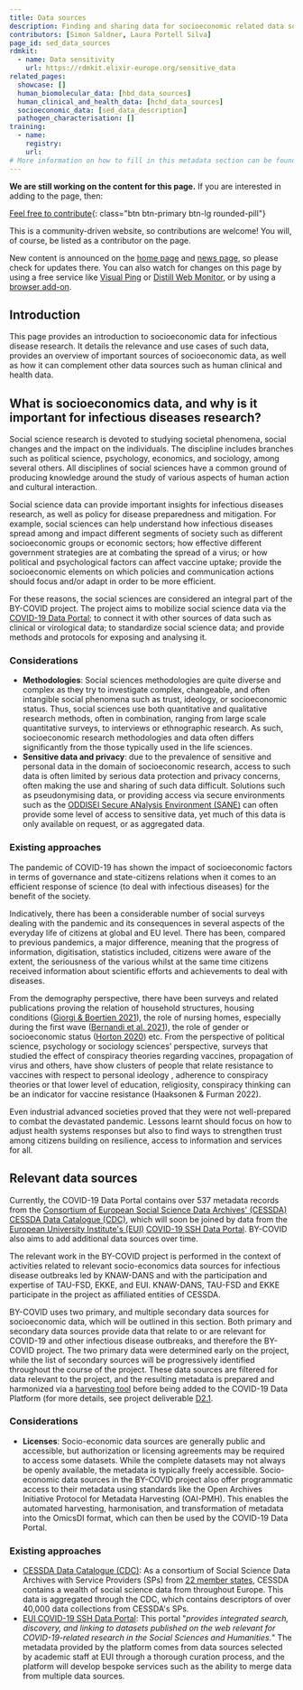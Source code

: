 ```yaml
---
title: Data sources
description: Finding and sharing data for socioeconomic related data sources.
contributors: [Simon Saldner, Laura Portell Silva]
page_id: sed_data_sources
rdmkit:
  - name: Data sensitivity
    url: https://rdmkit.elixir-europe.org/sensitive_data
related_pages: 
  showcase: []
  human_biomolecular_data: [hbd_data_sources]
  human_clinical_and_health_data: [hchd_data_sources]
  socioeconomic_data: [sed_data_description]
  pathogen_characterisation: []
training:
  - name:
    registry:
    url:
# More information on how to fill in this metadata section can be found here https://www.infectious-diseases-toolkit.org/contribute/page-metadata
---
```


**We are still working on the content for this page.** If you are interested in adding to the page, then:

[Feel free to contribute](/contribute/){: class="btn btn-primary btn-lg rounded-pill"}

This is a community-driven website, so contributions are welcome! You will, of course, be listed as a contributor on the page.

New content is announced on the [home page](/) and [news page](/about/news), so please check for updates there. You can also watch for changes on this page by using a free service like [Visual Ping](https://visualping.io/) or [Distill Web Monitor](https://distill.io/), or by using a [browser add-on](https://chrome.google.com/webstore/detail/distill-web-monitor/inlikjemeeknofckkjolnjbpehgadgge?hl=en).

## Introduction

This page provides an introduction to socioeconomic data for infectious disease research. It details the relevance and use cases of such data, provides an overview of important sources of socioeconomic data, as well as how it can complement other data sources such as human clinical and health data.

## What is socioeconomics data, and why is it important for infectious diseases research?

Social science research is devoted to studying societal phenomena, social changes and the impact on the individuals. The discipline includes branches such as political science, psychology, economics, and sociology, among several others. All disciplines of social sciences have a common ground of producing knowledge around the study of various aspects of human action and cultural interaction.

Social science data can provide important insights for infectious diseases research, as well as policy for disease preparedness and mitigation. For example, social sciences can help understand how infectious diseases spread among and impact different segments of society such as different socioeconomic groups or economic sectors; how effective different government strategies are at combating the spread of a virus; or how political and psychological factors can affect vaccine uptake; provide the socioeconomic elements on which policies and communication actions should focus and/or adapt in order to be more efficient.

For these reasons, the social sciences are considered an integral part of the BY-COVID project. The project aims to mobilize social science data via the [COVID-19 Data Portal](https://www.covid19dataportal.org/); to connect it with other sources of data such as clinical or virological data; to standardize social science data; and provide methods and protocols for exposing and analysing it. 

### Considerations

- **Methodologies**: Social sciences methodologies are quite diverse and complex as they try to investigate complex, changeable, and often intangible social phenomena such as trust, ideology, or socioeconomic status. Thus, social sciences use both quantitative and qualitative research methods, often in combination, ranging from large scale quantitative surveys, to interviews or ethnographic research. As such, socioeconomic research methodologies and data often differs significantly from the those typically used in the life sciences. 
- **Sensitive data and privacy**: due to the prevalence of sensitive and personal data in the domain of socioeconomic research, access to such data is often limited by serious data protection and privacy concerns, often making the use and sharing of such data difficult. Solutions such as pseudonymising data, or providing access via secure environments such as the [ODDISEI Secure ANalysis Environment (SANE)](https://odissei-data.nl/en/2022/02/secure-analysis-environment-sane-secure-data-for-social-sciences-and-humanities/) can often provide some level of access to sensitive data, yet much of this data is only available on request, or as aggregated data. 

### Existing approaches

The pandemic of COVID-19 has shown the impact of socioeconomic factors in terms of governance and state-citizens relations when it comes to an efficient response of science (to deal with infectious diseases) for the benefit of the society. 

Indicatively, there has been a considerable number of social  surveys dealing with the pandemic and its consequences in several aspects of the everyday life of citizens at global and EU level. There has been, compared to previous pandemics, a major difference, meaning that the progress of information, digitisation, statistics included, citizens were aware of the extent, the seriousness of the various whilst at the same time citizens received information about scientific efforts and achievements to deal with diseases. 

From the demography perspective, there have been surveys and related publications proving the relation of household structures, housing conditions ([Giorgi & Boertien 2021](https://doi.org/10.1186/s41118-021-00124-8)), the role of nursing homes, especially during the first wave ([Bernandi et al. 2021](https://doi.org/10.1186/s41118-021-00119-5)), the role of gender or socioeconomic status ([Horton 2020](https://pubmed.ncbi.nlm.nih.gov/32979964/)) etc. From the perspective of political science, psychology or sociology sciences’  perspective, surveys that studied the effect of conspiracy theories regarding vaccines, propagation of virus and others, have show clusters of people that relate resistance to vaccines with respect to personal ideology , adherence to conspiracy theories or that lower level of education, religiosity, conspiracy thinking can be an indicator for vaccine resistance (Haaksonen & Furman 2022). 
 
Even industrial advanced societies proved that they were not well-prepared to combat the devastated pandemic. Lessons learnt should focus on how to adjust health systems responses but also to find ways to strengthen trust among citizens building on resilience, access to information and services for all. 

## Relevant data sources

<!--- Subsection related to a specific topic related to the data sources of the category that you selected.--->

Currently, the COVID-19 Data Portal contains over 537 metadata records from the [Consortium of European Social Science Data Archives' (CESSDA)](https://www.cessda.eu/) [CESSDA Data Catalogue (CDC)](https://datacatalogue.cessda.eu/), which will soon be joined by data from the [European University Institute's (EUI)](https://www.eui.eu/en/home) [COVID-19 SSH Data Portal](https://eui-covid-data.cottagelabs.com/). BY-COVID also aims to add additional data sources over time. 

The relevant work in the BY-COVID project is performed in the context of activities related to relevant socio-economics data sources for infectious disease outbreaks led by KNAW-DANS and with the participation and expertise of TAU-FSD, EKKE, and EUI. KNAW-DANS, TAU-FSD and EKKE participate in the project as affiliated entities of CESSDA. 

BY-COVID uses two primary, and multiple secondary data sources for socioeconomic data, which will be outlined in this section. Both primary and secondary data sources provide data that relate to or are relevant for COVID-19 and other infectious disease outbreaks, and therefore the BY-COVID project. The two primary data were determined early on the project, while the list of secondary sources will be progressively identified throughout the course of the project. These data sources are filtered for data relevant to the project, and the resulting metadata is prepared and harmonized via a [harvesting tool](https://t2-4.by-covid.bsc.es/jspui/) before being added to the COVID-19 Data Platform (for more details, see project deliverable [D2.1](https://zenodo.org/record/7017728).


### Considerations

- **Licenses**: Socio-economic data sources are generally public and accessible, but authorization or licensing agreements may be required to access some datasets. While the complete datasets may not always be openly available, the metadata is typically freely accessible. Socio-economic data sources in the BY-COVID project also offer programmatic access to their metadata using standards like the Open Archives Initiative Protocol for Metadata Harvesting (OAI-PMH). This enables the automated harvesting, harmonisation, and transformation of metadata into the OmicsDI format, which can then be used by the COVID-19 Data Portal.

### Existing approaches

- [CESSDA Data Catalogue (CDC)](https://datacatalogue.cessda.eu/): As a consortium of Social Science Data Archives with Service Providers (SPs) from [22 member states](https://www.cessda.eu/About/Consortium), CESSDA contains a wealth of social science data from throughout Europe. This data is aggregated through the CDC, which contains descriptors of over 40,000 data collections from CESSDA's SPs.  
- [EUI COVID-19 SSH Data Portal](https://eui-covid-data.cottagelabs.com/): This portal "*provides integrated search, discovery, and linking to datasets published on the web relevant for COVID-19-related research in the Social Sciences and Humanities.*" The metadata provided by the platform comes from data sources selected by academic staff at EUI through a thorough curation process, and the platform will develop bespoke services such as the ability to merge data from multiple data sources. 
